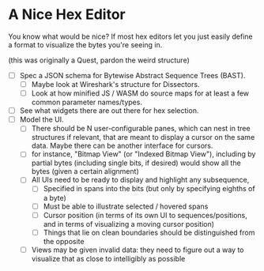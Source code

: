 # A Nice Hex Editor

You know what would be nice? If most hex editors let you just easily define a format to visualize the bytes you're seeing in.

(this was originally a Quest, pardon the weird structure)

- [ ] Spec a JSON schema for Bytewise Abstract Sequence Trees (BAST).
  - [ ] Maybe look at Wireshark's structure for Dissectors.
  - [ ] Look at how minified JS / WASM do source maps for at least a few common parameter names/types.
- [ ] See what widgets there are out there for hex selection.
- [ ] Model the UI.
  - [ ] There should be N user-configurable panes, which can nest in tree structures if relevant, that are meant to display a cursor on the same data. Maybe there can be another interface for cursors.
  - [ ] for instance, "Bitmap View" (or "Indexed Bitmap View"), including by partial bytes (including single bits, if desired) would show all the bytes (given a certain alignment)
  - [ ] All UIs need to be ready to display and highlight any subsequence,
    - [ ] Specified in spans into the bits (but only by specifying eighths of a byte)
    - [ ] Must be able to illustrate selected / hovered spans
    - [ ] Cursor position (in terms of its own UI to sequences/positions, and in terms of visualizing a moving cursor position)
    - [ ] Things that lie on clean boundaries should be distinguished from the opposite
  - [ ] Views may be given invalid data: they need to figure out a way to visualize that as close to intelligibly as possible
